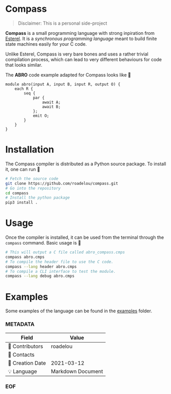 # Compass

> Disclaimer: This is a personal side-project

__Compass__ is a small programming language with strong inpiration from [Esterel](https://en.wikipedia.org/wiki/Esterel). It is a _synchronous programming language_ meant to build finite state machines easily for your C code.

Unlike Esterel, Compass is very bare bones and uses a rather trivial compilation process, which can lead to very different behaviours for code that looks similar.

The __ABRO__ code example adapted for Compass looks like :arrow_down_small:

```
module abro(input A, input B, input R, output O) {
    each R {
        seq {
            par {
                await A;
                await B;
            };
            emit O;
        }
    }
}
```

# Installation

The Compass compiler is distributed as a Python source package. To install it, one can run :arrow_down_small:

```bash
# Fetch the source code
git clone https://github.com/roadelou/compass.git
# Go into the repository
cd compass
# Install the python package
pip3 install .
``` 

# Usage

Once the compiler is installed, it can be used from the terminal through the `compass` command. Basic usage is :arrow_down_small:

```bash
# This will output a C file called abro_compass.cmps
compass abro.cmps
# To compile the header file to use the C code.
compass --lang header abro.cmps
# To compile a CLI interface to test the module.
compass --lang debug abro.cmps
```

# Examples

Some examples of the language can be found in the [examples](https://github.com/roadelou/compass/examples) folder.

### METADATA

Field | Value
--- | ---
:pencil: Contributors | roadelou
:email: Contacts | 
:date: Creation Date | 2021-03-12
:bulb: Language | Markdown Document

### EOF
